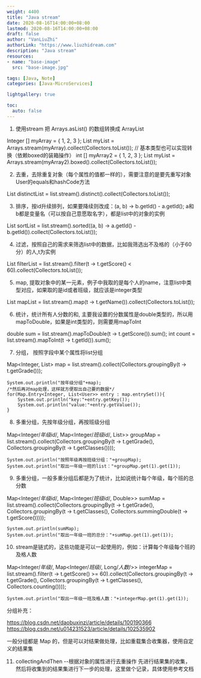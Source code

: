 ```yaml
---
weight: 4400
title: "Java stream"
date: 2020-08-16T14:00:00+08:00
lastmod: 2020-08-16T14:00:00+08:00
draft: false
author: "VanLiuZhi"
authorLink: "https://www.liuzhidream.com"
description: "Java stream"
resources:
- name: "base-image"
  src: "base-image.jpg"

tags: [Java, Note]
categories: [Java-MicroServices]

lightgallery: true

toc:
  auto: false
---
```


1. 使用stream 把 Arrays.asList() 的数组转换成 ArrayList

Integer [] myArray = { 1, 2, 3 };
List myList = Arrays.stream(myArray).collect(Collectors.toList());
// 基本类型也可以实现转换（依赖boxed的装箱操作）
int [] myArray2 = { 1, 2, 3 };
List myList = Arrays.stream(myArray2).boxed().collect(Collectors.toList());

2. 去重，去除重复对象（每个属性的值都一样的），需要注意的是要先重写对象User的equals和hashCode方法

List<User> distinctList = list.stream().distinct().collect(Collectors.toList());

3. 排序，按id升续排列，如果要降续则改成：(a, b) -> b.getId() - a.getId(); a和b都是变量名（可以按自己意愿取名字），都是list中的对象的实例

List<User> sortList = list.stream().sorted((a, b) -> a.getId() - b.getId()).collect(Collectors.toList());
 
4. 过滤，按照自己的需求来筛选list中的数据，比如我筛选出不及格的（小于60分）的人,t为实例

List<User> filterList = list.stream().filter(t -> t.getScore() < 60).collect(Collectors.toList());
 
5. map, 提取对象中的某一元素，例子中我取的是每个人的name，注意list中类型对应，如果取的是id或者班级，就应该是integer类型

List<String> mapList = list.stream().map(t -> t.getName()).collect(Collectors.toList());
 
6. 统计，统计所有人分数的和, 主要我设置的分数属性是double类型的，所以用mapToDouble，如果是int类型的，则需要用mapToInt

double sum = list.stream().mapToDouble(t -> t.getScore()).sum();
int count = list.stream().mapToInt(t -> t.getId()).sum();
 
7. 分组， 按照字段中某个属性将list分组

Map<Integer, List<User>> map = list.stream().collect(Collectors.groupingBy(t -> t.getGrade()));

    System.out.println("按年级分组"+map);
    /*然后再对map处理，这样就方便取出自己要的数据*/
    for(Map.Entry<Integer, List<User>> entry : map.entrySet()){
        System.out.println("key:"+entry.getKey());
        System.out.println("value:"+entry.getValue());
    }
 
8. 多重分组，先按年级分组，再按班级分组
    
Map<Integer/*年级id*/, Map<Integer/*班级id*/, List<User>>> groupMap = list.stream().collect(Collectors.groupingBy(t -> t.getGrade(), Collectors.groupingBy(t -> t.getClasses())));
    
    System.out.println("按照年级再按班级分组："+groupMap);
    System.out.println("取出一年级一班的list："+groupMap.get(1).get(1));

9. 多重分组，一般多重分组后都是为了统计，比如说统计每个年级，每个班的总分数
    
Map<Integer/*年级id*/, Map<Integer/*班级id*/, Double>> sumMap = list.stream().collect(Collectors.groupingBy(t -> t.getGrade(), Collectors.groupingBy(t -> t.getClasses(), Collectors.summingDouble(t -> t.getScore()))));

    System.out.println(sumMap);
    System.out.println("取出一年级一班的总分："+sumMap.get(1).get(1));

10. stream是链式的，这些功能是可以一起使用的，例如：计算每个年级每个班的及格人数

Map<Integer/*年级*/, Map<Integer/*班级*/, Long/*人数*/>> integerMap = list.stream().filter(t -> t.getScore() >= 60).collect(Collectors.groupingBy(t -> t.getGrade(), Collectors.groupingBy(t -> t.getClasses(), Collectors.counting())));

    System.out.println("取出一年级一班及格人数："+integerMap.get(1).get(1));


分组补充：

https://blog.csdn.net/daobuxinzi/article/details/100190366
https://blog.csdn.net/u014231523/article/details/102535902

一般分组都是 Map 的，但是可以对结果做处理，比如重载集合收集器，使用自定义的结果集

11. collectingAndThen --根据对象的属性进行去重操作
先进行结果集的收集，然后将收集到的结果集进行下一步的处理，这里做个记录，具体使用参考文档
